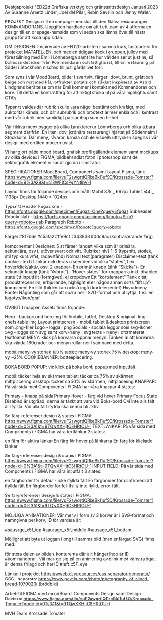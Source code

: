 Designprojekt FED22d
Grafiska verktyg och gränssnittsdesign
Januari 2023
Av Susanne Arnetz Linder, Joel del Pilar, Robin Sevelin och Jenny Waller.

PROJEKT
Designa till en onepage-hemsida till den fiktiva restaurangen KOMMANDORANS. Uppgiften handlade om att i ett team av 4 utforma en design till en onepage-hemsida som vi sedan ska lämna över till nästa grupp för att koda upp sidan.

OM DESIGNEN:
Inspirerade av FED20-arbeten i samma kurs, fastnade vi för projektet MATATELJEN, och med en tidigare kock i gruppen, jullov med föreställning med Emil i Lönneberga samt lite hur världen ser ut just nu, så bollades det idéer från Kommandoran och fattighuset, till en restaurang på Söder i Stockholm nischad till just gårdslivet förr.

Som syns i vår MoodBoard, bilder i svartvitt, färger i dovt, brunt, grått och beige och mat med kål, rotfrukter, potatis och såklart inspirerad av Astrid Lindgrens berättelse om när Emil kommer i kontakt med Kommandoran och korv. Till detta en kontrastfärg för att riktigt sticka ut på våra highlights samt CTA’s.


Typsnitt valdes där rubrik skulle vara något bestämt och kraftigt, med auktoritär känsla, och där subrubrik och brödtext är mer enkla och i kontrast med vår rubrik men samtidigt passar ihop som en helhet.


Vår fiktiva meny bygger på olika karaktärer ur Lönneberga och olika ätbara segment därifrån.
En liten, dov, jordnära restaurang i hjärtat på Södermalm i Stockholm. Där meny, råvaror, känsla och de visuella uttrycken speglas i vår design med en liten modern twist.


Vi har gjort både mood board, grafisk profil gällande element samt mockups av olika devices i FIGMA, bildbehandlat foton i photoshop samt de vektorgrafik element vi har är gjorda i illustrator.

SPECIFIKATIONER
MoodBoard, Components samt Layout
Figma, länk:
https://www.figma.com/file/vuF2awgrtiQRkeBkI1ufSO/Krossade-Tomater?node-id=9%3A29&t=c1BWFICsPgYNtlbV-1


Layout finns för följande devices och mått:
Mobil 375 _ 667px
Tablet 744 _ 1133px
Desktop 1440 * 1024px



Typsnitt
Header Fugaz one - https://fonts.google.com/specimen/Fugaz+One?query=fugaz
Subheader Roboto slab - https://fonts.google.com/specimen/Roboto+Slab?query=roboto+slab
Paragraph Roboto - https://fonts.google.com/specimen/Roboto?query=roboto



Färger
#8f7b6e
#c5afa2
#ffe9cf
#343833
#00c9ac (kontrasterande färg)

komponenter i Designen:
5 st färger (angett vilka som är primära, sekundära, osv.), utöver svart och vitt.
Rubriker nivå 1-6 (typsnitt, storlek, stil typ kursiv/fet, radavstånd)
Normal text (paragrafer)
Disclaimer-text (tänk cookies-text)
Länkar och deras utseenden vid olika “states”, t.ex. hover/klick/aktiv, osv.
2 knappar- En primär knapp (tänk “Skicka”)- En sekundär knapp (tänk “Avbryt”)- “Hover states” för knapparna inkl. disabled state
Ett inputfält (formgivet), ej dropdown
Ett “kortelement”-Tänk citat, produktrecension, erbjudande, highlight eller någon annan sorts “lift up”-komponent
En bild (bilden kan också ingå i kortelementet)
Huvudmeny
Footer
Någonting som går att spara ner i SVG-format och utnyttja, t.ex. en logotyp/ikon/graf

ÖVRIGT
I mappen Assets finns följande:

Hero - background heroImg för Mobile, tablet, Desktop & original.
Img - chefs-table img
Layout printscreen - mobil, tablet & desktop printscreen som .png-filer
Logo - logga i png
Socials - sociala loggor som svg-ikoner
Svg - logga som svg samt korv-meny i svg
texts - meny i oformaterat textformat
MENY:
klick på korvarna öppnar menyn.
Tanken är att korvarna ska vända 180grader och menyn rullar ner i samband med detta.

mobil: meny-vy storlek 100%
tablet: meny-vy storlek 75%
desktop: meny-vy ~25%
COOKIEBANNER:
bottenplacering.

BOKA BORD POPUP:
vid klick på boka bord; popup med inputfält.

mobil: täcker hela av skärmen
tablet: täcker ca 75% av skärmen, mittplacering
desktop: täcker ca 50% av skärmen, mittplacering
KNAPPAR:
På vår sida med Components i FIGMA har våra knappar 4 states:

Primary - knapp på sida
Primary Hover - färg vid hover
Primary Focus State
Disabled är utgråad, denna är tänkt att vara vid Boka-bord OM inte alla fält är ifyllda. Vid alla fält ifyllda ska denna bli aktiv.

Se färg-referenser design & states I FIGMA:
https://www.figma.com/file/vuF2awgrtiQRkeBkI1ufSO/Krossade-Tomater?node-id=0%3A1&t=9TQwXXHjtCBHRtOU-1
TEXTLÄNKAR:
På vår sida med Components i FIGMA har våra textlänkar 3 states:

en färg för aktiva länkar
En färg för hover på länkarna
En färg för klickade länkar

Se färg-referenser design & states I FIGMA: https://www.figma.com/file/vuF2awgrtiQRkeBkI1ufSO/Krossade-Tomater?node-id=0%3A1&t=9TQwXXHjtCBHRtOU-1
INPUT FIELD:
På vår sida med Components i FIGMA har våra inputfält 3 states:

en färgborder för default- icke ifyllda fält
En färgborder för confirmed rätt ifyllda fält
En färgborder för fel-ifyllt/ inte ifylld, error-fält.

Se färgreferenser design & states I FIGMA:
https://www.figma.com/file/vuF2awgrtiQRkeBkI1ufSO/Krossade-Tomater?node-id=0%3A1&t=9TQwXXHjtCBHRtOU-1

MÖJLIGA ANIMATIONER:
Vår meny i form av 3 korvar är i SVG-format och namngivna per korv, ID för vardera är:

#sausage_x5f_top
#sausage_x5f_middle
#sausage_x5f_bottom.

Möjlighet att byta ut loggan i png till samma bild (men enfärgad SVG) finns med:

för stora delen av bilden, konturerna där allt hänger ihop är ID #kommandoran.
Vill man ge sig på en animering av blink med vänstra ögat är denna frilagd och har ID #left_x5F_eye

Länkar i projektet
https://wweb.dev/resources/css-separator-generator/ CSS - separator
https://www.pexels.com/photo/photography-of-sliced-bread-1079020/ (brödbild)

Arbetsfil FIGMA med moodBoard, Components Design samt Design Devices:
https://www.figma.com/file/vuF2awgrtiQRkeBkI1ufSO/Krossade-Tomater?node-id=0%3A1&t=9TQwXXHjtCBHRtOU-1

MVH
Team Krossade Tomater
